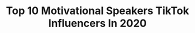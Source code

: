---
title: Top 10 Motivational Speakers TikTok Influencers In 2020
description: >-
  Find top motivational speakers TikTok influencers in 2020. Most popular hashtags: #corona #love #boredathome #wedorecover.
platform: TikTok
profiles:
  - username: "ammy_kasrija786"
    fullname: >-
      OfficialAmmy
    location: "India"
    followers: 52543
    engagement: 2334
    commentsToLikes: 0.043064
    id: cka9on70p5ztx0i7893u0pa17
    verified: false
    hashtags: "#lockdown, #tasty, #babbumaan, #nand"
  - username: "supercoachlou"
    fullname: >-
      Coach Lou
    location: "United States"
    followers: 5296
    engagement: 1471
    commentsToLikes: 0.065441
    id: ck9gkol7mklh80j78e7g9tv4x
    verified: false
    hashtags: "#layin, #stayhome, #dojacat, #supercoachlou"
  - username: "mr.holisticmd"
    fullname: >-
      💰Mr. Holistic💰
    location: "United States"
    followers: 12403
    engagement: 1966
    commentsToLikes: 0.071127
    id: ck8qoca0lye8q0j78kty5vgyl
    verified: false
    hashtags: "#sugar, #racists, #comedy, #donaldtrump"
  - username: "schizophrenichippie"
    fullname: >-
      Kody Green
    location: "United States"
    followers: 93136
    engagement: 1561
    commentsToLikes: 0.064165
    id: cka9pv5kz7dd10i78sfl4dvdr
    verified: false
    hashtags: "#carolbaskin, #tattoos, #wedorecover, #anxiey"
  - username: "amjad_ali_speaks"
    fullname: >-
      Amjad Ali Speaks
    location: "United Arab Emirates"
    followers: 291279
    engagement: 1414
    commentsToLikes: 0.023671
    id: ck9e3mqmyk6sl0j78hqn5iavr
    verified: false
    hashtags: ""
  - username: "pkpknj"
    fullname: >-
      PKPKNJ
    location: "United States"
    followers: 4336
    engagement: 944
    commentsToLikes: 0.088666
    id: ckae4h1pr2dhh0i78wgdpaxby
    verified: false
    hashtags: "#4studs, #wedorecover, #cars, #artist"
  - username: "msa12jc"
    fullname: >-
      MSA12JC
    location: "India"
    followers: 441107
    engagement: 1330
    commentsToLikes: 0.052384
    id: cka7oslwa44d40i78wn99zjhj
    verified: false
    hashtags: "#help, #insaan, #pollution, #doubleexposure"
  - username: "kpmotivation_"
    fullname: >-
      kpmotivation
    location: "United States"
    followers: 11235
    engagement: 1555
    commentsToLikes: 0.123327
    id: ck9r4j0nuvbhp0j78xn83vqhd
    verified: false
    hashtags: "#thevervepipe, #d12baby, #linkinpark, #eminem"
  - username: "__aulakh_ckay"
    fullname: >-
      Unknown_Jatti
    location: "Australia"
    followers: 35222
    engagement: 941
    commentsToLikes: 0.058854
    id: ck9vftv6n4m8f0j785biw0suh
    verified: false
    hashtags: "#fallasleep, #honk, #genieinabottle, #desi"
  - username: "iammistermba"
    fullname: >-
      iammistermba
    location: "United Kingdom"
    followers: 20565
    engagement: 1488
    commentsToLikes: 0.061422
    id: ck961775ylfbp0j78kksey7w7
    verified: false
    hashtags: "#parenting, #growingpains, #recklesstalk, #africanfood"
---